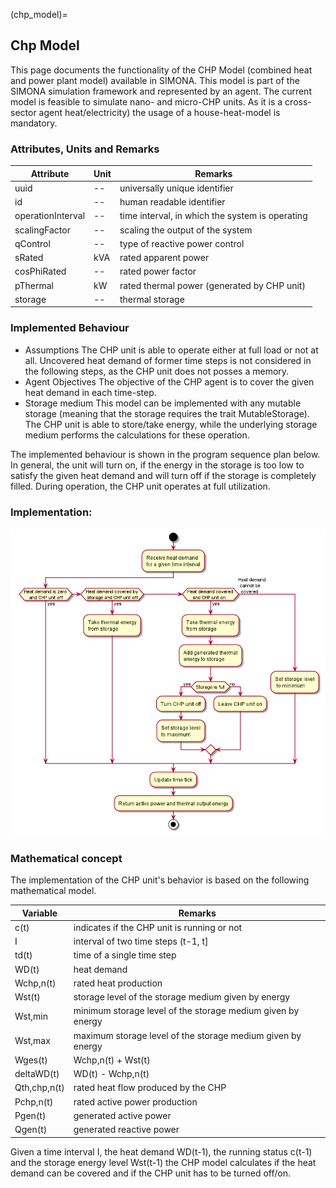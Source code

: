 (chp_model)=

## Chp Model

This page documents the functionality of the CHP Model (combined heat and power plant model) available in SIMONA. This model is part of the SIMONA simulation framework and represented by an agent. The current model is feasible to simulate nano- and micro-CHP units. As it is a cross-sector agent heat/electricity) the usage of a house-heat-model is mandatory.

### Attributes, Units and Remarks


| Attribute         | Unit | Remarks                                         |
| ------------------- | ------ | ------------------------------------------------- |
| uuid              | --   | universally unique identifier                   |
| id                | --   | human readable identifier                       |
| operationInterval | --   | time interval, in which the system is operating |
| scalingFactor     | --   | scaling the output of the system                |
| qControl          | --   | type of reactive power control                  |
| sRated            | kVA  | rated apparent power                            |
| cosPhiRated       | --   | rated power factor                              |
| pThermal          | kW   | rated thermal power (generated by CHP unit)     |
| storage           | --   | thermal storage                                 |

### Implemented Behaviour

- Assumptions
  The CHP unit is able to operate either at full load or not at all. Uncovered heat demand of former time steps is not considered in the following steps, as the CHP unit does not posses a memory.
- Agent Objectives
  The objective of the CHP agent is to cover the given heat demand in each time-step.
- Storage medium
  This model can be implemented with any mutable storage (meaning that the storage requires the     trait MutableStorage). The CHP unit is able to store/take energy, while the underlying storage medium performs the calculations for these operation.

The implemented behaviour is shown in the program sequence plan below. In general, the unit will turn on, if the energy in the storage is too low to satisfy the given heat demand and will turn off if the storage is completely filled. During operation, the CHP unit operates at full utilization.

### Implementation:

![](../_static/figures/models/chp_model/ChpModelCalculation.png)

### Mathematical concept

The implementation of the CHP unit's behavior is based on the following mathematical model.

| Variable     | Remarks                                                      |
| ------------ |--------------------------------------------------------------|
| c(t)         | indicates if the CHP unit is running or not                  |
| I            | interval of two time steps (t-1, t]                          |
| td(t)        | time of a single time step                                   |
| WD(t)        | heat demand                                                  |
| Wchp,n(t)    | rated heat production                                        |
| Wst(t)       | storage level of the storage medium given by energy          |
| Wst,min      | minimum storage level of the storage medium given by energy  |
| Wst,max      | maximum storage level of the storage medium given by energy  |
| Wges(t)      | Wchp,n(t) + Wst(t)                                           |
| deltaWD(t)   | WD(t) - Wchp,n(t)                                            |
| Qth,chp,n(t) | rated heat flow produced by the CHP                          |
| Pchp,n(t)    | rated active power production                                |
| Pgen(t)      | generated active power                                       |
| Qgen(t)      | generated reactive power                                     |

Given a time interval I, the heat demand WD(t-1), the running status c(t-1) and the storage energy level Wst(t-1) the CHP model calculates if the heat demand can be covered and if the CHP unit has to be turned off/on.
